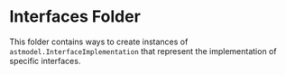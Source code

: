 # Interfaces Folder

This folder contains ways to create instances of `astmodel.InterfaceImplementation` that represent the implementation of specific interfaces.
